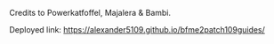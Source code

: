 Credits to Powerkatfoffel, Majalera & Bambi.

Deployed link: https://alexander5109.github.io/bfme2patch109guides/